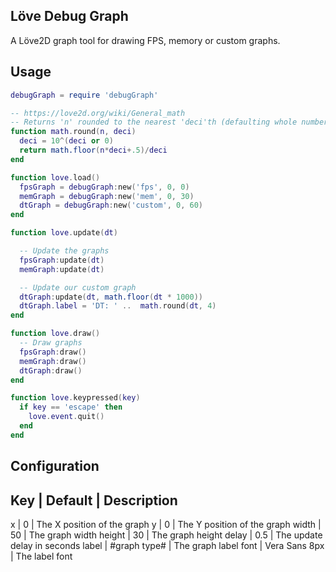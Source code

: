 Löve Debug Graph
------------------

A Löve2D graph tool for drawing FPS, memory or custom graphs.

## Usage

```lua
debugGraph = require 'debugGraph'

-- https://love2d.org/wiki/General_math
-- Returns 'n' rounded to the nearest 'deci'th (defaulting whole numbers).
function math.round(n, deci)
  deci = 10^(deci or 0)
  return math.floor(n*deci+.5)/deci
end

function love.load()
  fpsGraph = debugGraph:new('fps', 0, 0)
  memGraph = debugGraph:new('mem', 0, 30)
  dtGraph = debugGraph:new('custom', 0, 60)
end

function love.update(dt)

  -- Update the graphs
  fpsGraph:update(dt)
  memGraph:update(dt)

  -- Update our custom graph
  dtGraph:update(dt, math.floor(dt * 1000))
  dtGraph.label = 'DT: ' ..  math.round(dt, 4)
end

function love.draw()
  -- Draw graphs
  fpsGraph:draw()
  memGraph:draw()
  dtGraph:draw()
end

function love.keypressed(key)
  if key == 'escape' then
    love.event.quit()
  end
end
```

## Configuration

Key      | Default       | Description
------------------------------------------------------
x        | 0             | The X position of the graph
y        | 0             | The Y position of the graph
width    | 50            | The graph width
height   | 30            | The graph height
delay    | 0.5           | The update delay in seconds
label    | #graph type#  | The graph label
font     | Vera Sans 8px | The label font
